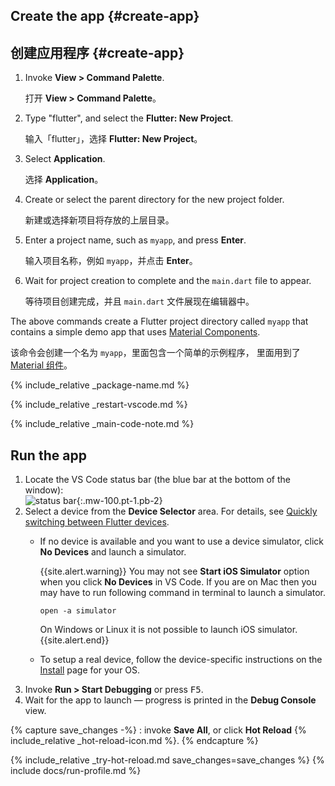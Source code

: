 <div class="tab-pane" id="vscode" role="tabpanel" aria-labelledby="vscode-tab" markdown="1">

## Create the app {#create-app}

## 创建应用程序 {#create-app}

  1. Invoke **View > Command Palette**.

     打开 **View > Command Palette**。

  1. Type "flutter", and select the **Flutter: New Project**.

     输入「flutter」，选择 **Flutter: New Project**。

  1. Select **Application**.

     选择 **Application**。

  1. Create or select the parent directory for the new project folder.

     新建或选择新项目将存放的上层目录。

  1. Enter a project name, such as `myapp`, and press **Enter**.

     输入项目名称，例如 `myapp`，并点击 **Enter**。

  1. Wait for project creation to complete and the `main.dart`
     file to appear.

     等待项目创建完成，并且 `main.dart` 文件展现在编辑器中。

The above commands create a Flutter project directory called `myapp` that
contains a simple demo app that uses [Material Components][].

该命令会创建一个名为 `myapp`，里面包含一个简单的示例程序，
里面用到了 [Material 组件][Material Components]。

{% include_relative _package-name.md  %}

{% include_relative _restart-vscode.md %}

{% include_relative _main-code-note.md  %}

## Run the app

 1. Locate the VS Code status bar (the blue bar at the bottom of the
    window):<br> ![status bar][]{:.mw-100.pt-1.pb-2}
 1. Select a device from the **Device Selector** area.
    For details, see [Quickly switching between Flutter devices][].
    - If no device is available and you want to use a device simulator,
      click **No Devices** and launch a simulator.

      {{site.alert.warning}}
      You may not see **Start iOS Simulator** option when you click **No Devices** in VS Code. If you are on Mac then you may have to run following command in          terminal to launch a simulator.
      ```
      open -a simulator
      ```

      On Windows or Linux it is not possible to launch iOS simulator.
      {{site.alert.end}}

    - To setup a real device, follow the device-specific instructions on the
      [Install][] page for your OS.
 1. Invoke **Run > Start Debugging** or press <kbd>F5</kbd>.
 1. Wait for the app to launch &mdash; progress is printed
    in the **Debug Console** view.

{% capture save_changes -%}
  : invoke **Save All**, or click **Hot Reload**
  {% include_relative _hot-reload-icon.md %}.
{% endcapture %}

{% include_relative _try-hot-reload.md save_changes=save_changes %}
{% include docs/run-profile.md %}

[Install]: {{site.url}}/get-started/install
[Material Components]: {{site.material}}/guidelines
[Quickly switching between Flutter devices]: https://dartcode.org/docs/quickly-switching-between-flutter-devices
[status bar]: {{site.url}}/assets/images/docs/tools/vs-code/device_status_bar.png
[trusted your computer]: {{site.url}}/get-started/install/macos#trust

</div>
